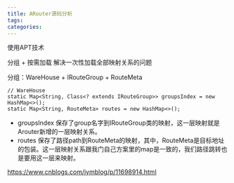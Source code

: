 ```yaml
---
title: ARouter源码分析
tags:
categories:
---
```


使用APT技术

分组 + 按需加载 解决一次性加载全部映射关系的问题

分组：WareHouse + IRouteGroup + RouteMeta

```
// WareHouse
static Map<String, Class<? extends IRouteGroup>> groupsIndex = new HashMap<>();
static Map<String, RouteMeta> routes = new HashMap<>();
```

+ groupsIndex 保存了group名字到IRouteGroup类的映射，这一层映射就是Arouter新增的一层映射关系。
+ routes 保存了路径path到RouteMeta的映射，其中，RouteMeta是目标地址的包装。这一层映射关系跟我门自己方案里的map是一致的，我们路径跳转也是要用这一层来映射。


https://www.cnblogs.com/jymblog/p/11698914.html